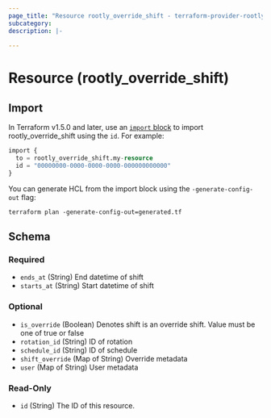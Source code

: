 ```yaml
---
page_title: "Resource rootly_override_shift - terraform-provider-rootly"
subcategory:
description: |-
    
---
```


# Resource (rootly_override_shift)





## Import

In Terraform v1.5.0 and later, use an [`import` block](https://developer.hashicorp.com/terraform/language/import) to import rootly_override_shift using the `id`. For example:

```terraform
import {
  to = rootly_override_shift.my-resource
  id = "00000000-0000-0000-0000-000000000000"
}
```

You can generate HCL from the import block using the `-generate-config-out` flag:

```console
terraform plan -generate-config-out=generated.tf
```

<!-- schema generated by tfplugindocs -->
## Schema

### Required

- `ends_at` (String) End datetime of shift
- `starts_at` (String) Start datetime of shift

### Optional

- `is_override` (Boolean) Denotes shift is an override shift. Value must be one of true or false
- `rotation_id` (String) ID of rotation
- `schedule_id` (String) ID of schedule
- `shift_override` (Map of String) Override metadata
- `user` (Map of String) User metadata

### Read-Only

- `id` (String) The ID of this resource.
